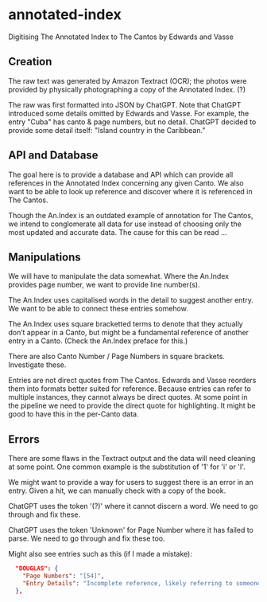 # annotated-index
Digitising The Annotated Index to The Cantos by Edwards and Vasse

## Creation

The raw text was generated by Amazon Textract (OCR); the photos were provided by physically photographing a copy of the Annotated Index. (?)

The raw was first formatted into JSON by ChatGPT. Note that ChatGPT introduced some details omitted by Edwards and Vasse. For example, the entry "Cuba" has canto & page numbers, but no detail. ChatGPT decided to provide some detail itself: "Island country in the Caribbean."

## API and Database

The goal here is to provide a database and API which can provide all references in the Annotated Index concerning any given Canto. We also want to be able to look up reference and discover where it is referenced in The Cantos.

Though the An.Index is an outdated example of annotation for The Cantos, we intend to conglomerate all data for use instead of choosing only the most updated and accurate data. The cause for this can be read ...

## Manipulations

We will have to manipulate the data somewhat. Where the An.Index provides page number, we want to provide line number(s).

The An.Index uses capitalised words in the detail to suggest another entry. We want to be able to connect these entries somehow.

The An.Index uses square bracketted terms to denote that they actually don’t appear in a Canto, but might be a fundamental reference of another entry in a Canto. (Check the An.Index preface for this.)

There are also Canto Number / Page Numbers in square brackets. Investigate these.

Entries are not direct quotes from The Cantos. Edwards and Vasse reorders them into formats better suited for reference. Because entries can refer to multiple instances, they cannot always be direct quotes. At some point in the pipeline we need to provide the direct quote for highlighting. It might be good to have this in the per-Canto data.

## Errors

There are some flaws in the Textract output and the data will need cleaning at some point. One common example is the substitution of '1' for 'i' or 'I'.

We might want to provide a way for users to suggest there is an error in an entry. Given a hit, we can manually check with a copy of the book.

ChatGPT uses the token '(?)' where it cannot discern a word. We need to go through and fix these.

ChatGPT uses the token 'Unknown' for Page Number where it has failed to parse. We need to go through and fix these too.

Might also see entries such as this (if I made a mistake):

```json
  "DOUGLAS": {
    "Page Numbers": "[54]",
    "Entry Details": "Incomplete reference, likely referring to someone named Douglas."
  },
```